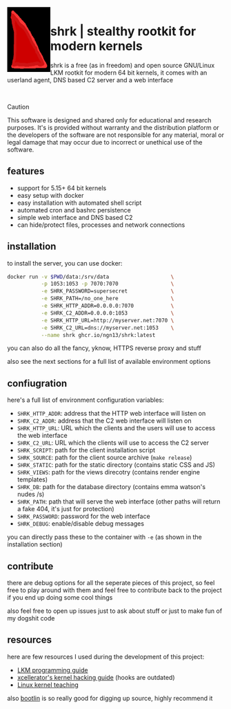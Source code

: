 
<img align="left" width="100" height="150" src="assets/shrk.png">

# shrk | stealthy rootkit for modern kernels
shrk is a free (as in freedom) and open source GNU/Linux LKM rootkit for modern 64 bit kernels,
it comes with an userland agent, DNS based C2 server and a web interface

</br>

> [!CAUTION]
> This software is designed and shared only for educational and
> research purposes. It's is provided without warranty and the
> distribution platform or the developers of the software are not
> responsible for any material, moral or legal damage that may occur
> due to incorrect or unethical use of the software.

## features
- support for 5.15+ 64 bit kernels
- easy setup with docker
- easy installation with automated shell script
- automated cron and bashrc persistence
- simple web interface and DNS based C2
- can hide/protect files, processes and network connections

## installation
to install the server, you can use docker:
```bash
docker run -v $PWD/data:/srv/data                    \
           -p 1053:1053 -p 7070:7070                 \
           -e SHRK_PASSWORD=supersecret              \
           -e SHRK_PATH=/no_one_here                 \
           -e SHRK_HTTP_ADDR=0.0.0.0:7070            \
           -e SHRK_C2_ADDR=0.0.0.0:1053              \
           -e SHRK_HTTP_URL=http://myserver.net:7070 \
           -e SHRK_C2_URL=dns://myserver.net:1053    \
           --name shrk ghcr.io/ngn13/shrk:latest
```
you can also do all the fancy, yknow, HTTPS reverse proxy and stuff

also see the next sections for a full list of available environment options

## confiugration
here's a full list of environment configuration variables:

- `SHRK_HTTP_ADDR`: address that the HTTP web interface will listen on
- `SHRK_C2_ADDR`: address that the C2 web interface will listen on
- `SHRK_HTTP_URL`: URL which the clients and the users will use to access the web interface
- `SHRK_C2_URL`: URL which the clients will use to access the C2 server
- `SHRK_SCRIPT`: path for the client installation script
- `SHRK_SOURCE`: path for the client source archive (`make release`)
- `SHRK_STATIC`: path for the static directory (contains static CSS and JS)
- `SHRK_VIEWS`: path for the views direcotry (contains render engine templates)
- `SHRK_DB`: path for the database directory (contains emma watson's nudes /s)
- `SHRK_PATH`: path that will serve the web interface (other paths will return a fake 404, it's just for protection)
- `SHRK_PASSWORD`: password for the web interface
- `SHRK_DEBUG`: enable/disable debug messages

you can directly pass these to the container with `-e` (as shown in the installation section)

## contribute
there are debug options for all the seperate pieces of this project, so feel free to play around with them
and feel free to contribute back to the project if you end up doing some cool things

also feel free to open up issues just to ask about stuff or just to make fun of my dogshit code

## resources
here are few resources I used during the development of this project:

- [LKM programming guide](https://sysprog21.github.io/lkmpg/)
- [xcellerator's kernel hacking guide](https://github.com/xcellerator/linux_kernel_hacking) (hooks are outdated)
- [Linux kernel teaching](https://linux-kernel-labs.github.io/refs/heads/master/)

also [bootlin](https://elixir.bootlin.com/linux) is so really good for digging up source, highly recommend it
